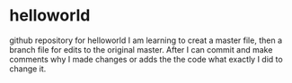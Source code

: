 # helloworld
github repository for helloworld
 I am learning to creat a master file, then a branch file for edits to the original master. After I can commit and make comments why I made changes or adds the the code  what exactly I did to change it.

